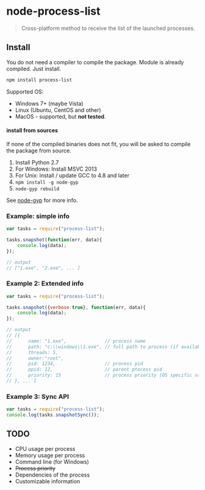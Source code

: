 # node-process-list

> Cross-platform method to receive the list of the launched processes.

## Install
You do not need a compiler to compile the package. Module is already compiled. Just install.

```bash
npm install process-list
```
Supported OS:
* Windows 7+ (maybe Vista)
* Linux (Ubuntu, CentOS and other)
* MacOS - supported, but **not tested**.

#### install from sources
If none of the compiled binaries does not fit, you will be asked to compile the package from source.

1. Install Python 2.7
2. For Windows: Install MSVC 2013
3. For Unix: install / update GCC to 4.8 and later
4. ``` npm install -g node-gyp ```
5. ``` node-gyp rebuild ```
    
See [node-gyp](https://github.com/TooTallNate/node-gyp) for more info.


### Example: simple info
```js
var tasks = require("process-list");

tasks.snapshot(function(err, data){
	console.log(data);
});

// output
// ["1.exe", "2.exe", ... ]
```

### Example 2: Extended info
```js
var tasks = require("process-list");

tasks.snapshot({verbose:true}, function(err, data){
	console.log(data);
});

// output
// [{
// 		name: "1.exe",              // process name
// 		path: "c:\\windows\\1.exe", // full path to process (if available)
// 		threads: 5, 
// 		owner:"root",
// 		pid: 1234,                  // process pid
// 		ppid: 12,                   // parent ptocess pid
//	    priority: 15                // process priority (OS specific value)
// }, ... ]
```

### Example 3: Sync API
```js
var tasks = require("process-list");
console.log(tasks.snapshotSync());
```

## TODO
* CPU usage per process
* Memory usage per process
* Command line (for Windows)
* ~~Process priority~~
* Dependencies of the process
* Сustomizable information
